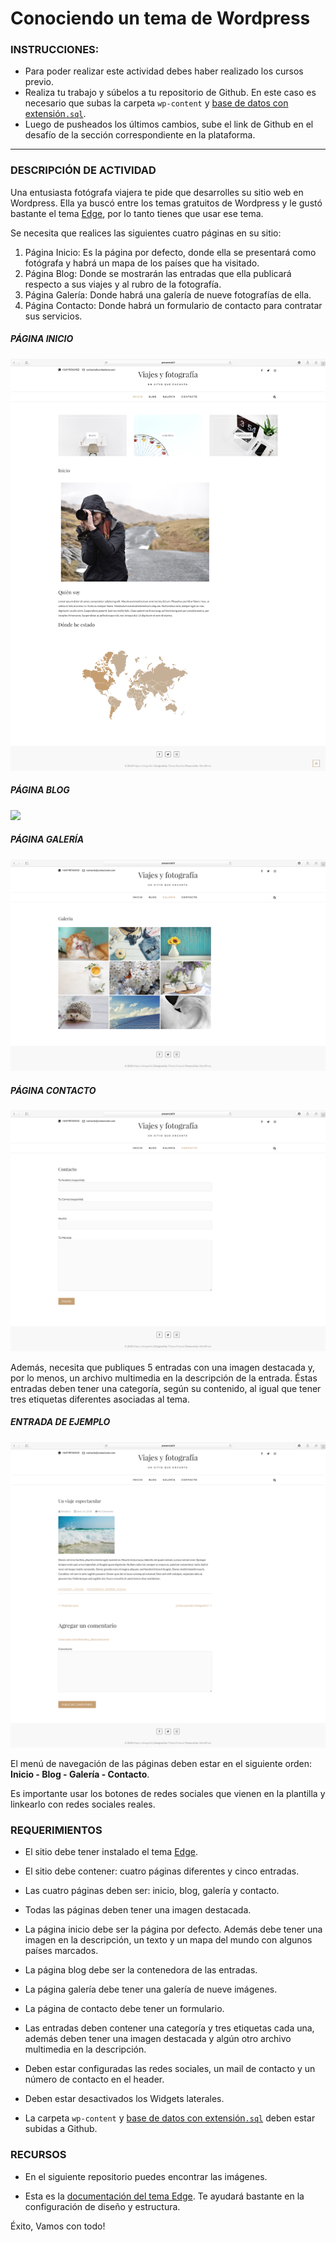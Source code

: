 # Conociendo un tema de Wordpress


### INSTRUCCIONES:

- Para poder realizar este actividad debes haber realizado los cursos previo.
- Realiza tu trabajo y súbelos a tu repositorio de Github. En este caso es necesario que subas la carpeta `wp-content` y [base de datos con extensión`.sql`](https://cl.godaddy.com/help/exportar-mis-bases-de-datos-mysql-1487).
- Luego de pusheados los últimos cambios, sube el link de Github en el desafío de la sección correspondiente en la plataforma.

***

### DESCRIPCIÓN DE ACTIVIDAD

Una entusiasta fotógrafa viajera te pide que desarrolles su sitio web en Wordpress. Ella ya buscó entre los temas gratuitos de Wordpress y le gustó bastante el tema [Edge](https://es.wordpress.org/themes/edge/), por lo tanto tienes que usar ese tema.

Se necesita que realices las siguientes cuatro páginas en su sitio:

1. Página Inicio: Es la página por defecto, donde ella se presentará como fotógrafa y habrá un mapa de los países que ha visitado.
2. Página Blog: Donde se mostrarán las entradas que ella publicará respecto a sus viajes y al rubro de la fotografía.
3. Página Galería: Donde habrá una galería de nueve fotografías de ella.
4. Página Contacto: Donde habrá un formulario de contacto para contratar sus servicios.

##### **PÁGINA INICIO**
![](images/home-edge.png)

##### **PÁGINA BLOG**
![](images/blog-edge.png)

##### **PÁGINA GALERÍA**
![](images/galery-edge.png)

##### **PÁGINA CONTACTO**
![](images/contact-edge.png)

Además, necesita que publiques 5 entradas con una imagen destacada y, por lo menos, un archivo multimedia en la descripción de la entrada. Éstas entradas deben tener una categoría, según su contenido, al igual que tener tres etiquetas diferentes asociadas al tema.

##### **ENTRADA DE EJEMPLO**
![](images/post-edge.png)

El menú de navegación de las páginas deben estar en el siguiente orden: **Inicio - Blog - Galería - Contacto**.

Es importante usar los botones de redes sociales que vienen en la plantilla y linkearlo con redes sociales reales.

### REQUERIMIENTOS

- El sitio debe tener instalado el tema [Edge](https://es.wordpress.org/themes/edge/).

- El sitio debe contener: cuatro páginas diferentes y cinco entradas.

- Las cuatro páginas deben ser: inicio, blog, galería y contacto.

- Todas las páginas deben tener una imagen destacada.

- La página inicio debe ser la página por defecto. Además debe tener una imagen en la descripción, un texto y un mapa del mundo con algunos países marcados.

- La página blog debe ser la contenedora de las entradas.

- La página galería debe tener una galería de nueve imágenes.

- La página de contacto debe tener un formulario.

- Las entradas deben contener una categoría y tres etiquetas cada una, además deben tener una imagen destacada y algún otro archivo multimedia en la descripción.

- Deben estar configuradas las redes sociales, un mail de contacto y un número de contacto en el header.

- Deben estar desactivados los Widgets laterales.

- La carpeta `wp-content` y [base de datos con extensión`.sql`](https://cl.godaddy.com/help/exportar-mis-bases-de-datos-mysql-1487) deben estar subidas a Github.

### RECURSOS

 - En el siguiente repositorio puedes encontrar las imágenes.

 - Esta es la [documentación del tema Edge](https://themefreesia.com/theme-instruction/edge/). Te ayudará bastante en la configuración de diseño y estructura.

Éxito, Vamos con todo!

